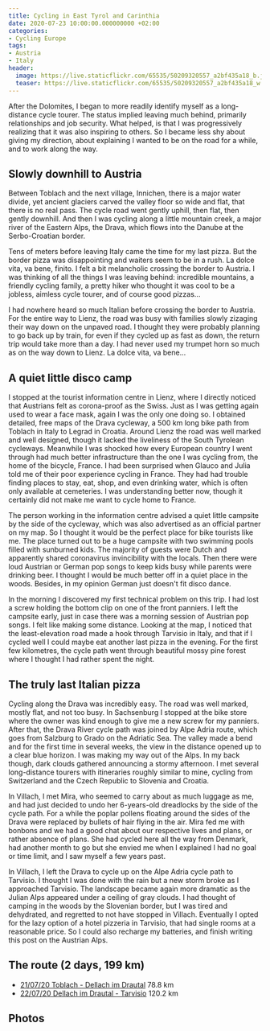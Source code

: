 ```yaml
---
title: Cycling in East Tyrol and Carinthia
date: 2020-07-23 10:00:00.000000000 +02:00
categories:
- Cycling Europe
tags:
- Austria
- Italy
header:
  image: https://live.staticflickr.com/65535/50209320557_a2bf435a18_b.jpg
  teaser: https://live.staticflickr.com/65535/50209320557_a2bf435a18_w.jpg
---
```


After the Dolomites, I began to more readily identify myself as a
long-distance cycle tourer. The status implied leaving much behind,
primarily relationships and job security. What helped, is that I was
progressively realizing that it was also inspiring to others. So I
became less shy about giving my direction, about explaining I wanted to
be on the road for a while, and to work along the way.

## Slowly downhill to Austria

Between Toblach and the next village, Innichen, there is a major water
divide, yet ancient glaciers carved the valley floor so wide and flat,
that there is no real pass. The cycle road went gently uphill, then
flat, then gently downhill. And then I was cycling along a little
mountain creek, a major river of the Eastern Alps, the Drava, which
flows into the Danube at the Serbo-Croatian border.

Tens of meters before leaving Italy came the time for my last pizza. But
the border pizza was disappointing and waiters seem to be in a rush. La
dolce vita, va bene, finito. I felt a bit melancholic crossing the
border to Austria. I was thinking of all the things I was leaving
behind: incredible mountains, a friendly cycling family, a pretty hiker
who thought it was cool to be a jobless, aimless cycle tourer, and of
course good pizzas\...

I had nowhere heard so much Italian before crossing the border to
Austria. For the entire way to Lienz, the road was busy with families
slowly zizaging their way down on the unpaved road. I thought they were
probably planning to go back up by train, for even if they cycled up as
fast as down, the return trip would take more than a day. I had never
used my trumpet horn so much as on the way down to Lienz. La dolce vita,
va bene\...

## A quiet little disco camp

I stopped at the tourist information centre in Lienz, where I directly
noticed that Austrians felt as corona-proof as the Swiss. Just as I was
getting again used to wear a face mask, again I was the only one doing
so. I obtained detailed, free maps of the Drava cycleway, a 500 km long
bike path from Toblach in Italy to Legrad in Croatia. Around Lienz the
road was well marked and well designed, though it lacked the liveliness
of the South Tyrolean cycleways. Meanwhile I was shocked how every
European country I went through had much better infrastructure than the
one I was cycling from, the home of the bicycle, France. I had been
surprised when Glauco and Julia told me of their poor experience cycling
in France. They had had trouble finding places to stay, eat, shop, and
even drinking water, which is often only available at cemeteries. I was
understanding better now, though it certainly did not make me want to
cycle home to France.

The person working in the information centre advised a quiet little
campsite by the side of the cycleway, which was also advertised as an
official partner on my map. So I thought it would be the perfect place
for bike tourists like me. The place turned out to be a huge campsite
with two swimming pools filled with sunburned kids. The majority of
guests were Dutch and apparently shared coronavirus invincibility with
the locals. Then there were loud Austrian or German pop songs to keep
kids busy while parents were drinking beer. I thought I would be much
better off in a quiet place in the woods. Besides, in my opinion German
just doesn\'t fit disco dance.

In the morning I discovered my first technical problem on this trip. I
had lost a screw holding the bottom clip on one of the front panniers. I
left the campsite early, just in case there was a morning session of
Austrian pop songs. I felt like making some distance. Looking at the
map, I noticed that the least-elevation road made a hook through
Tarvisio in Italy, and that if I cycled well I could maybe eat another
last pizza in the evening. For the first few kilometres, the cycle path
went through beautiful mossy pine forest where I thought I had rather
spent the night.

## The truly last Italian pizza

Cycling along the Drava was incredibly easy. The road was well marked,
mostly flat, and not too busy. In Sachsenburg I stopped at the bike
store where the owner was kind enough to give me a new screw for my
panniers. After that, the Drava River cycle path was joined by Alpe
Adria route, which goes from Salzburg to Grado on the Adriatic Sea. The
valley made a bend and for the first time in several weeks, the view in
the distance opened up to a clear blue horizon. I was making my way out
of the Alps. In my back though, dark clouds gathered announcing a stormy
afternoon. I met several long-distance tourers with itineraries roughly
similar to mine, cycling from Switzerland and the Czech Republic to
Slovenia and Croatia.

In Villach, I met Mira, who seemed to carry about as much luggage as me,
and had just decided to undo her 6-years-old dreadlocks by the side of
the cycle path. For a while the poplar pollens floating around the sides
of the Drava were replaced by bullets of hair flying in the air. Mira
fed me with bonbons and we had a good chat about our respective lives
and plans, or rather absence of plans. She had cycled here all the way
from Denmark, had another month to go but she envied me when I explained
I had no goal or time limit, and I saw myself a few years past.

In Villach, I left the Drava to cycle up on the Alpe Adria cycle path to
Tarvisio. I thought I was done with the rain but a new storm broke as I
approached Tarvisio. The landscape became again more dramatic as the
Julian Alps appeared under a ceiling of gray clouds. I had thought of
camping in the woods by the Slovenian border, but I was tired and
dehydrated, and regretted to not have stopped in Villach. Eventually I
opted for the lazy option of a hotel pizzeria in Tarvisio, that had
single rooms at a reasonable price. So I could also recharge my
batteries, and finish writing this post on the Austrian Alps.

## The route (2 days, 199 km)

-   [21/07/20 Toblach - Dellach im
    Drautal](https://ridewithgps.com/trips/52987794) 78.8 km
-   [22/07/20 Dellach im Drautal -
    Tarvisio](https://ridewithgps.com/trips/52987796) 120.2 km

## Photos

